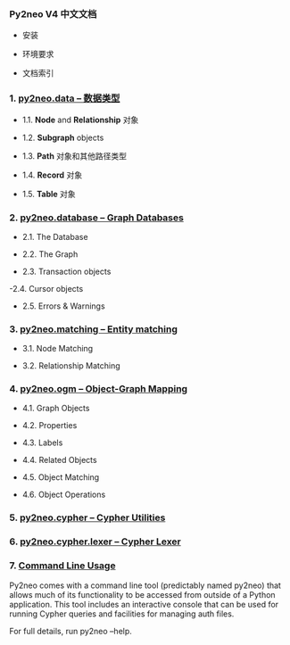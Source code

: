 ### Py2neo V4 中文文档

- 安装

- 环境要求

- 文档索引

### 1. [py2neo.data – 数据类型](http://py2neo.org/v4/data.html)

- 1.1. **Node** and **Relationship** 对象

- 1.2. **Subgraph** objects

- 1.3. **Path** 对象和其他路径类型

- 1.4. **Record** 对象

- 1.5. **Table** 对象

### 2. [py2neo.database – Graph Databases](http://py2neo.org/v4/database.html)

- 2.1. The Database

- 2.2. The Graph

- 2.3. Transaction objects

-2.4. Cursor objects

- 2.5. Errors & Warnings

### 3. [py2neo.matching – Entity matching](http://py2neo.org/v4/matching.html)

- 3.1. Node Matching

- 3.2. Relationship Matching

### 4. [py2neo.ogm – Object-Graph Mapping](http://py2neo.org/v4/ogm.html)

- 4.1. Graph Objects

- 4.2. Properties

- 4.3. Labels

- 4.4. Related Objects

- 4.5. Object Matching

- 4.6. Object Operations

### 5. [py2neo.cypher – Cypher Utilities](http://py2neo.org/v4/cypher/index.html)

### 6. [py2neo.cypher.lexer – Cypher Lexer](http://py2neo.org/v4/cypher/lexer.html)

### 7. [Command Line Usage](http://py2neo.org/v4/cli.html)

Py2neo comes with a command line tool (predictably named py2neo) that allows much of its functionality to be accessed from outside of a Python application. This tool includes an interactive console that can be used for running Cypher queries and facilities for managing auth files.

For full details, run py2neo –help.
